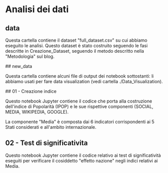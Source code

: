 # Analisi dei dati

## data

Questa cartella contiene il dataset "full_dataset.csv" su cui abbiamo eseguito le analisi. Questo dataset è stato costruito seguendo le fasi descritte in Creazione_Dataset, seguendo il metodo descritto nella "Metodologia" sul blog.

## new_data

Questa cartella contiene alcuni file di output dei notebook sottostanti: li abbiamo usati per fare data visualization (vedi cartella ./Data_Visualization).

## 01 - Creazione indice

Questo notebook Jupyter contiene il codice che porta alla costruzione dell'indice di Popolarità (IPOP) e le sue rispettive componenti (SOCIAL, MEDIA, WIKIPEDIA, GOOGLE). 

La componente "Media" è composta dai 6 indicatori corrispondenti ai 5 Stati considerati e all'ambito internazionale.

## 02 - Test di significativita

Questo notebook Jupyter contiene il codice relativo ai test di significatività eseguiti per verificare il cosiddetto "effetto nazione" negli indici relativi ai Media.


